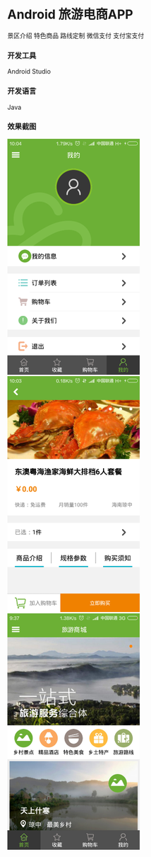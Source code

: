 # Android 旅游电商APP
景区介绍
特色商品
路线定制
微信支付
支付宝支付

### 开发工具
Android Studio

### 开发语言
Java

### 效果截图
<img src="https://github.com/melodyne/shop-app/blob/master/1477878574.jpg?raw=true" width="300"/> <img src="https://github.com/melodyne/shop-app/blob/master/2374876241.jpg?raw=true" width="300"/> <img src="https://github.com/melodyne/shop-app/blob/master/5428763228.jpg?raw=true" width="300"/>
